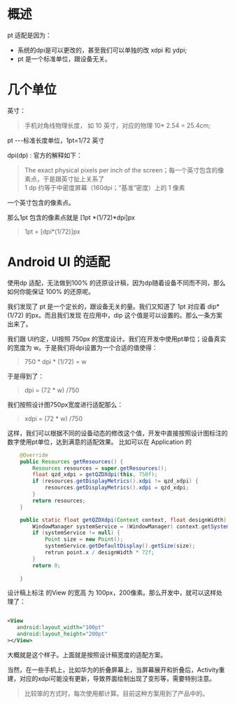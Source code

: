 
# 概述

pt 适配是因为：

- 系统的dpi是可以更改的，甚至我们可以单独的改 xdpi 和 ydpi;
- pt 是一个标准单位，跟设备无关。


# 几个单位

英寸：
> 手机对角线物理长度， 如 10 英寸，对应的物理 10* 2.54  = 25.4cm;



pt ---标准长度单位，1pt=1/72 英寸


dpi(dp) : 官方的解释如下：

> The exact physical pixels per inch of the screen；每一个英寸包含的像素点，于是跟英寸扯上关系了 <br> 
> 1 dp 约等于中密度屏幕（160dpi；“基准”密度）上的 1 像素

一个英寸包含的像素点。

那么1pt 包含的像素点就是  [1pt *(1/72)*dpi]px

> 1pt  = [dpi*(1/72)]px





# Android  UI 的适配

使用dp 适配，无法做到100% 的还原设计稿，因为dp随着设备不同而不同，那么如何你能保证 100% 的还原呢。


我们发现了 pt 是一个定长的，跟设备无关的量。我们又知道了 1pt 对应着 dip*(1/72) 的px。而且我们发现 在应用中，dip 这个值是可以设置的。那么一条方案出来了。


我们跟 UI约定，UI按照 750px 的宽度设计。我们在开发中使用pt单位；设备真实的宽度为 w。于是我们将dpi设置为一个合适的值使得：

> 750 * dpi * (1/72) = w

于是得到了：
> dpi = (72 * w) /750


我们按照设计图750px宽度进行适配那么：

> xdpi = (72 * w) /750


这样，我们可以根据不同的设备动态的修改这个值，开发中直接按照设计图标注的数字使用pt单位，达到满意的适配效果。
比如可以在 Application 的

```Java
    @Override
    public Resources getResources() {
        Resources resources = super.getResources();
        float qzd_xdpi = getQZDXdpi(this, 750f);
        if (resources.getDisplayMetrics().xdpi != qzd_xdpi) {
            resources.getDisplayMetrics().xdpi = qzd_xdpi;
        }
        return resources;
    }

    public static float getQZDXdpi(Context context, float designWidth) {
        WindowManager systemService = (WindowManager) context.getSystemService(WINDOW_SERVICE);
        if (systemService != null) {
            Point size = new Point();
            systemService.getDefaultDisplay().getSize(size);
            retrun point.x / designWidth * 72f;
        }
        return 0;
        
    }
```

设计稿上标注 的View 的宽高 为 100px，200像素。那么开发中，就可以这样处理了：
```xml

<View
   android:layout_width="100pt"
   android:layout_height="200pt"
></View>

```

大概就是这个样子。上面就是按照设计稿宽度的适配方案。

当然，在一些手机上，比如华为的折叠屏幕上，当屏幕展开和折叠后，Activity重建，对应的xdpi可能没有更新，导致界面绘制出现了变形等，需要特别注意。

> 比较笨的方式时，每次使用都计算。目前这种方案用到了产品中的。




